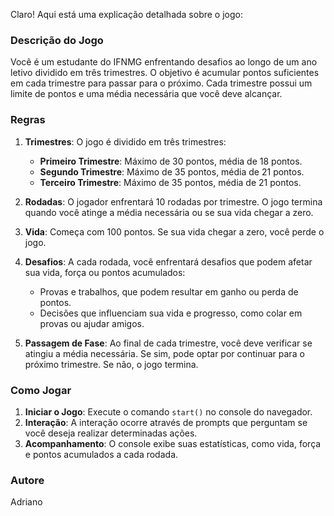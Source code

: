 Claro! Aqui está uma explicação detalhada sobre o jogo:

### Descrição do Jogo
Você é um estudante do IFNMG enfrentando desafios ao longo de um ano letivo dividido em três trimestres. O objetivo é acumular pontos suficientes em cada trimestre para passar para o próximo. Cada trimestre possui um limite de pontos e uma média necessária que você deve alcançar.

### Regras
1. **Trimestres**: O jogo é dividido em três trimestres:
   - **Primeiro Trimestre**: Máximo de 30 pontos, média de 18 pontos.
   - **Segundo Trimestre**: Máximo de 35 pontos, média de 21 pontos.
   - **Terceiro Trimestre**: Máximo de 35 pontos, média de 21 pontos.

2. **Rodadas**: O jogador enfrentará 10 rodadas por trimestre. O jogo termina quando você atinge a média necessária ou se sua vida chegar a zero.

3. **Vida**: Começa com 100 pontos. Se sua vida chegar a zero, você perde o jogo.

4. **Desafios**: A cada rodada, você enfrentará desafios que podem afetar sua vida, força ou pontos acumulados:
   - Provas e trabalhos, que podem resultar em ganho ou perda de pontos.
   - Decisões que influenciam sua vida e progresso, como colar em provas ou ajudar amigos.

5. **Passagem de Fase**: Ao final de cada trimestre, você deve verificar se atingiu a média necessária. Se sim, pode optar por continuar para o próximo trimestre. Se não, o jogo termina.

### Como Jogar
1. **Iniciar o Jogo**: Execute o comando `start()` no console do navegador.
2. **Interação**: A interação ocorre através de prompts que perguntam se você deseja realizar determinadas ações.
3. **Acompanhamento**: O console exibe suas estatísticas, como vida, força e pontos acumulados a cada rodada.

### Autore
Adriano